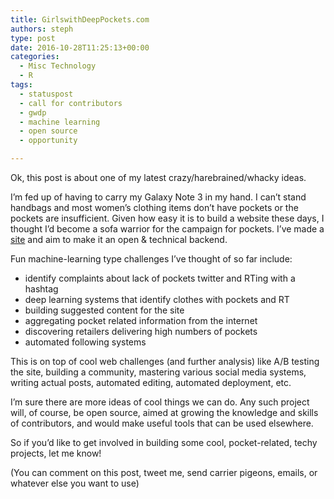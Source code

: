 ```yaml
---
title: GirlswithDeepPockets.com
authors: steph
type: post
date: 2016-10-28T11:25:13+00:00
categories:
  - Misc Technology
  - R
tags:
  - statuspost
  - call for contributors
  - gwdp
  - machine learning
  - open source
  - opportunity

---
```

Ok, this post is about one of my latest crazy/harebrained/whacky ideas.

I&#8217;m fed up of having to carry my Galaxy Note 3 in my hand. I can&#8217;t stand handbags and most women&#8217;s clothing items don&#8217;t have pockets or the pockets are insufficient. Given how easy it is to build a website these days, I thought I&#8217;d become a sofa warrior for the campaign for pockets. I&#8217;ve made a [site][1] and aim to make it an open & technical backend.

Fun machine-learning type challenges I&#8217;ve thought of so far include:

  * identify complaints about lack of pockets twitter and RTing with a hashtag
  * deep learning systems that identify clothes with pockets and RT
  * building suggested content for the site
  * aggregating pocket related information from the internet
  * discovering retailers delivering high numbers of pockets
  * automated following systems

This is on top of cool web challenges (and further analysis) like A/B testing the site, building a community, mastering various social media systems, writing actual posts, automated editing, automated deployment, etc.

I&#8217;m sure there are more ideas of cool things we can do. Any such project will, of course, be open source, aimed at growing the knowledge and skills of contributors, and would make useful tools that can be used elsewhere.

So if you&#8217;d like to get involved in building some cool, pocket-related, techy projects, let me know!

(You can comment on this post, tweet me, send carrier pigeons, emails, or whatever else you want to use)

 [1]: http://girlswithdeeppockets.com